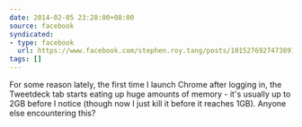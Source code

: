 ```yaml
---
date: 2014-02-05 23:28:00+08:00
source: facebook
syndicated:
- type: facebook
  url: https://www.facebook.com/stephen.roy.tang/posts/10152769274738912
tags: []
---
```


For some reason lately, the first time I launch Chrome after logging in, the Tweetdeck tab starts eating up huge amounts of memory - it's usually up to 2GB before I notice (though now I just kill it before it reaches 1GB). Anyone else encountering this?